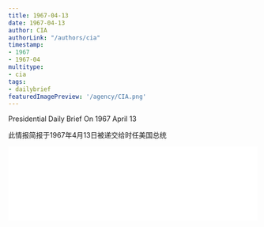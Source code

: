 ```yaml
---
title: 1967-04-13
date: 1967-04-13
author: CIA 
authorLink: "/authors/cia"
timestamp: 
- 1967
- 1967-04
multitype: 
- cia
tags: 
- dailybrief
featuredImagePreview: '/agency/CIA.png'
---
```



Presidential Daily Brief On 1967 April 13

此情报简报于1967年4月13日被递交给时任美国总统

<!--more-->





<div id="over" style="width:100%; overflow:hidden"> <iframe id="sFrame" name="sFrame" frameborder="no" border="0"  allowfullscreen marginwidth="0" scrolling="no" src = " /CIA/1967-04-13.html "  style = " position:absulute; width: 806px; top: 300;" > </iframe> </div>